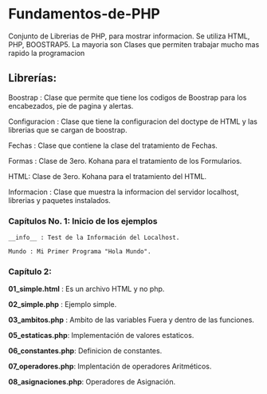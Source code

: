 # Fundamentos-de-PHP
Conjunto de Librerias de PHP, para mostrar informacion. Se utiliza HTML, PHP, BOOSTRAP5. La mayoria son Clases que permiten trabajar mucho mas rapido la programacion


## Librerías:

Boostrap : Clase que permite que tiene los codigos de Boostrap para los encabezados, pie de pagina y alertas.

Configuracion : Clase que tiene la configuracion del doctype de HTML y las librerias que se cargan de boostrap.

Fechas : Clase que contiene la clase del tratamiento de Fechas.

Formas : Clase de 3ero. Kohana para el tratamiento de los Formularios.

HTML: Clase de 3ero. Kohana para el tratamiento del HTML.

Informacion : Clase que muestra la informacion del servidor localhost, librerias y paquetes instalados.

### Capítulos No. 1: Inicio de los ejemplos 
  ```
  __info__ : Test de la Información del Localhost.
  
  Mundo : Mi Primer Programa "Hola Mundo".
  ```  
### Capítulo 2:  

  __01_simple.html__  : Es un archivo HTML y no php.
  
  **02_simple.php**   : Ejemplo simple.
  
  **03_ambitos.php**  : Ambito de las variables Fuera y dentro de las funciones.
  
  **05_estaticas.php**: Implementación de valores estaticos.
  
  **06_constantes.php**: Definicion de constantes.
  
  **07_operadores.php**: Implentación de operadores Aritméticos.
  
  **08_asignaciones.php**: Operadores de Asignación.
  
